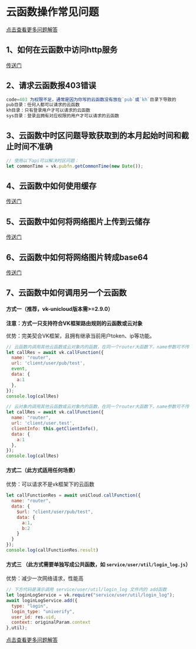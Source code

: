 # 云函数操作常见问题

[点击查看更多问题解答](https://vkdoc.fsq.pub/client/question/question.html)

## 1、如何在云函数中访问http服务

[传送门](https://vkdoc.fsq.pub/client/jsapi.html#vk-request-%E4%BA%91%E7%AB%AF%E8%B0%83%E7%94%A8)

## 2、请求云函数报403错误

```js
code=403 为权限不足，通常是因为你写的云函数没有放在`pub`或`kh`目录下导致的
pub目录：任何人都可以请求的云函数
kh目录：只有登录用户才可以请求的云函数
sys目录：登录且拥有对应权限的用户才可以请求的云函数
```

## 3、云函数中时区问题导致获取到的本月起始时间和截止时间不准确

```js
// 使用以下api可以解决时区问题：
let commonTime = vk.pubfn.getCommonTime(new Date());
```

## 4、云函数中如何使用缓存

[传送门](https://vkdoc.fsq.pub/client/uniCloud/cache/cache.html)

## 5、云函数中如何将网络图片上传到云储存

[传送门](https://vkdoc.fsq.pub/client/question/question.html#%E4%BA%91%E5%87%BD%E6%95%B0%E4%B8%AD%E5%A6%82%E4%BD%95%E5%B0%86%E7%BD%91%E7%BB%9C%E5%9B%BE%E7%89%87%E4%B8%8A%E4%BC%A0%E5%88%B0%E4%BA%91%E5%82%A8%E5%AD%98)

## 6、云函数中如何将网络图片转成base64

[传送门](https://vkdoc.fsq.pub/client/question/question.html#%E4%BA%91%E5%87%BD%E6%95%B0%E4%B8%AD%E5%A6%82%E4%BD%95%E5%B0%86%E7%BD%91%E7%BB%9C%E5%9B%BE%E7%89%87%E8%BD%AC%E6%88%90base64)

## 7、云函数中如何调用另一个云函数

#### 方式一（推荐，vk-unicloud版本需>=2.9.0）
**注意：方式一只支持符合VK框架路由规则的云函数或云对象**

优势：完美契合VK框架，且拥有继承当前用户token、ip等功能。

```js
// 云函数内调用其他云函数或云对象内的函数，在同一个router大函数下，name参数可不传
let callRes = await vk.callFunction({
  name: "router",
  url: 'client/user/pub/test',
  event,
  data: {
    a:1
  },
});
console.log(callRes)

// 云对象内调用其他云函数或云对象内的函数，在同一个router大函数下，name参数可不传
let callRes = await vk.callFunction({
  name: "router",
  url: 'client/user.test',
  clientInfo: this.getClientInfo(),
  data: {
    a:1
  },
});
console.log(callRes)
```

#### 方式二（此方式适用任何场景）

优势：可以请求不是vk框架下的云函数

```js
let callFunctionRes = await uniCloud.callFunction({
  name: "router",
  data: {
    $url: "client/user/pub/test",
    data: {
      a:1,
      b:2
    }
  }
});
console.log(callFunctionRes.result)
```

#### 方式三 （此方式需要单独写成公共函数，如 `service/user/util/login_log.js`）

优势：减少一次网络请求，性能高

```js
// 下方代码是演示调用 service/user/util/login_log 文件内的 add函数
let loginLogService = vk.require("service/user/util/login_log");
await loginLogService.add({
  type: "login",
  login_type: "univerify",
  user_id: res.uid,
  context: originalParam.context
},util);
```
 
[点击查看更多问题解答](https://vkdoc.fsq.pub/client/question/question.html)